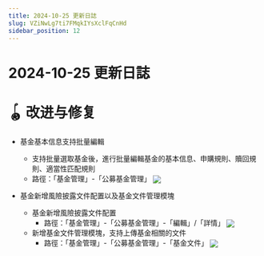 ```yaml
---
title: 2024-10-25 更新日誌
slug: VZiNwLg7ti7FMqkIYsXclFqCnHd
sidebar_position: 12
---
```



# 2024-10-25 更新日誌

# 🪀 改进与修复

- 基金基本信息支持批量編輯
    - 支持批量選取基金後，進行批量編輯基金的基本信息、申購規則、贖回規則、適當性匹配規則
    - 路徑：「基金管理」-「公募基金管理」
        <img src="/assets/JhxibPKSgocY98xoMMycOB9unpe.png" src-width="2800" src-height="1820" align="center"/>

- 基金新增風險披露文件配置以及基金文件管理模塊
    - 基金新增風險披露文件配置
        - 路徑：「基金管理」-「公募基金管理」-「編輯」/「詳情」
            <img src="/assets/BYjzbW2Lyol1t4xmW3dc51gznkb.png" src-width="2778" src-height="1814" align="center"/>
    - 新增基金文件管理模塊，支持上傳基金相關的文件
        - 路徑：「基金管理」-「公募基金管理」-「基金文件」
            <img src="/assets/MK7Ub8y2DozzdlxfjGZcotNqnsh.png" src-width="2794" src-height="1812" align="center"/>

